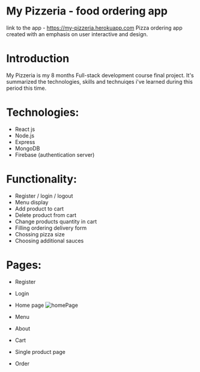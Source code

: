 # My Pizzeria - food ordering app

link to the app - https://my-pizzeria.herokuapp.com
Pizza ordering app created with an emphasis on user interactive and design.

# Introduction
My Pizzeria is my 8 months Full-stack development course final project.
It's summarized the technologies, skills and technuiqes i've learned during this period this time.

# Technologies:
- React js
- Node.js
- Express
- MongoDB
- Firebase (authentication server)

# Functionality:
- Register / login / logout
- Menu display
- Add product to cart
- Delete product from cart
- Change products quantity in cart
- Filling ordering delivery form
- Chossing pizza size
- Choosing additional sauces

# Pages:
- Register
- Login
- Home page
![homePage](https://user-images.githubusercontent.com/87427105/162942976-31e4c9be-6231-4fad-be7b-b53a1f16bed7.png)

- Menu
- About
- Cart
- Single product page
- Order


